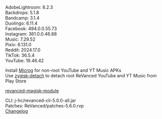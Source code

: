 AdobeLightroom: 8.2.3  
Backdrops: 5.1.8  
Bandcamp: 3.1.4  
Duolingo: 6.11.4  
Facebook: 494.0.0.55.73  
Instagram: 361.0.0.46.88  
Music: 7.29.52  
Pixiv: 6.131.0  
Reddit: 2024.17.0  
TikTok: 36.5.4  
YouTube: 19.46.42  

Install [Microg](https://github.com/ReVanced/GmsCore/releases) for non-root YouTube and YT Music APKs  
Use [zygisk-detach](https://github.com/j-hc/zygisk-detach) to detach root ReVanced YouTube and YT Music from Play Store  

[revanced-magisk-module](https://github.com/j-hc/revanced-magisk-module)
  
CLI: j-hc/revanced-cli-5.0.0-all.jar  
Patches: ReVanced/patches-5.6.0.rvp  
[Changelog](https://github.com/ReVanced/revanced-patches/releases/tag/v5.6.0)  

